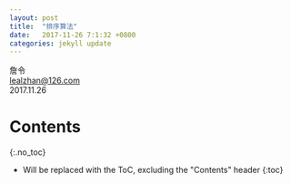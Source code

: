 ```yaml
---
layout: post
title:  "排序算法"
date:   2017-11-26 7:1:32 +0800
categories: jekyll update
---
```


詹令   
lealzhan@126.com    
2017.11.26   

# Contents
{:.no_toc}

* Will be replaced with the ToC, excluding the "Contents" header
{:toc}
